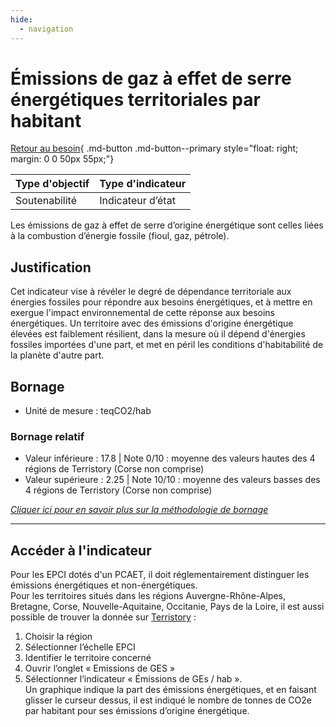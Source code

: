 ```yaml
---
hide:
  - navigation
---
```


# Émissions de gaz à effet de serre énergétiques territoriales par habitant

[Retour au besoin](https://konsilion.github.io/diag360/pages/besoins/bi2){ .md-button .md-button--primary style="float: right; margin: 0 0 50px 55px;"}

|Type d'objectif|Type d'indicateur|
|--|--|
|Soutenabilité|Indicateur d’état|

Les émissions de gaz à effet de serre d’origine énergétique sont celles liées à la combustion d’énergie fossile (fioul, gaz, pétrole).

## Justification

Cet indicateur vise à révéler le degré de dépendance territoriale aux énergies fossiles pour répondre aux besoins énergétiques, et à mettre en exergue l'impact environnemental de cette réponse aux besoins énergétiques. Un territoire avec des émissions d'origine énergétique élevées est faiblement résilient, dans la mesure où il dépend d'énergies fossiles importées d'une part, et met en péril les conditions d'habitabilité de la planète d'autre part.

## Bornage

* Unité de mesure : teqCO2/hab

### Bornage relatif

* Valeur inférieure : 17.8 | Note 0/10 : moyenne des valeurs hautes des 4 régions de Terristory (Corse non comprise)
* Valeur supérieure : 2.25 | Note 10/10 : moyenne des valeurs basses des 4 régions de Terristory (Corse non comprise)
  
*[Cliquer ici pour en savoir plus sur la méthodologie de bornage](https://konsilion.github.io/diag360/pages/indicateurs/methode_bornage)*

---

## Accéder à l'indicateur

Pour les EPCI dotés d'un PCAET, il doit réglementairement distinguer les émissions énergétiques et non-énergétiques.  
Pour les territoires situés dans les régions Auvergne-Rhône-Alpes, Bretagne, Corse, Nouvelle-Aquitaine, Occitanie, Pays de la Loire, il est aussi possible de trouver la donnée sur  [Terristory](https://terristory.fr/) : 

1. Choisir la région 
1. Sélectionner l’échelle EPCI 
1. Identifier le territoire concerné 
1. Ouvrir l’onglet « Emissions de GES » 
1. Sélectionner l’indicateur « Émissions de GEs / hab ».  
Un graphique indique la part des émissions énergétiques, et en faisant glisser le curseur dessus, il est indiqué le nombre de tonnes de CO2e par habitant pour ses émissions d’origine énergétique. 
